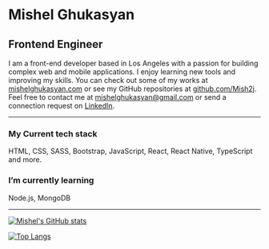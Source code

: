 # Mishel Ghukasyan
## Frontend Engineer

I am a front-end developer based in Los Angeles with a passion for building complex web and mobile applications. I enjoy learning new tools and improving my skills. You can check out some of my works at [mishelghukasyan.com](https://www.mishelghukasyan.com) or see my GitHub repositories at [github.com/Mish2j](https://github.com/Mish2j?tab=repositories). Feel free to contact me at mishelghukasyan@gmail.com or send a connection request on [LinkedIn](https://www.linkedin.com/in/mishel-ghukasyan/). 

---

### My Current tech stack

HTML, CSS, SASS, Bootstrap, JavaScript, React, React Native, TypeScript and more.

### I’m currently learning

Node.js, MongoDB

---

[![Mishel's GitHub stats](https://github-readme-stats.vercel.app/api?username=Mish2j)](https://github.com/anuraghazra/github-readme-stats)

[![Top Langs](https://github-readme-stats.vercel.app/api/top-langs/?username=Mish2j&layout=compact)](https://github.com/anuraghazra/github-readme-stats)
